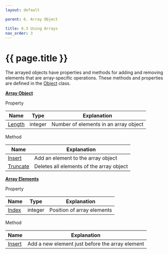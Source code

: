 ```yaml
---
layout: default

parent: 6. Array Object

title: 6.3 Using Arrays
nav_order: 3
---
```




# {{ page.title }}

The arrayed objects have properties and methods for adding and removing elements that are array-specific operations. These methods and properties are defined in the [Object](/package/system/object/) class.

**<u>Array Object</u>**

Property <br>

| Name   	| Type    	| Explanation                           	|
|--------	|---------	|---------------------------------------	|
| [Length](/package/system/object/properties/length) 	| integer 	| Number of elements in an array object 	|


Method <br>

| Name            	| Explanation                              	|
|-----------------	|------------------------------------------	|
| [Insert](/package/system/object/methods/insert)	| Add an element to the array object       	|
| [Truncate](/package/system/object/methods/truncate)        	| Deletes all elements of the array object 	|

**<u>Array Elements</u>**

Property <br>

| Name   	| Type    	| Explanation                           	|
|--------	|---------	|---------------------------------------	|
| [Index](/package/system/object/properties/index) 	| integer 	| Position of array elements 	|


Method <br>

| Name            	| Explanation                              	|
|-----------------	|------------------------------------------	|
| [Insert](/package/system/object/methods/insert)	| Add a new element just before the array element       	|








